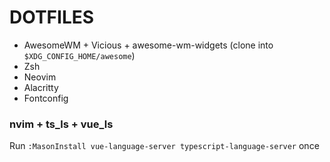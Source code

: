 # DOTFILES

* AwesomeWM + Vicious + awesome-wm-widgets (clone into `$XDG_CONFIG_HOME/awesome`)
* Zsh
* Neovim 
* Alacritty
* Fontconfig

### nvim + ts_ls + vue_ls

Run `:MasonInstall vue-language-server typescript-language-server` once
